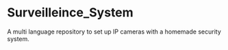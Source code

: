 # Surveilleince_System
A multi language repository to set up IP cameras with a homemade security system.
